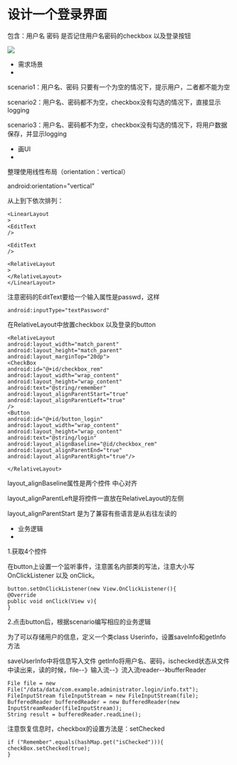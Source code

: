 # 设计一个登录界面 #

包含：用户名 密码 是否记住用户名密码的checkbox 以及登录按钮

![](http://i.imgur.com/J348Z5g.jpg)

- 需求场景
- 

scenario1：用户名、密码 只要有一个为空的情况下，提示用户，二者都不能为空

scenario2：用户名、密码都不为空，checkbox没有勾选的情况下，直接显示logging

scenario3：用户名、密码都不为空，checkbox没有勾选的情况下，将用户数据保存，并显示logging

- 画UI
- 
整理使用线性布局（orientation：vertical）

   android:orientation="vertical"

从上到下依次排列：

	<LinearLayout
	>
	<EditText
	/>
	
	<EditText
	/>
	
	<RelativeLayout
	>
	</RelativeLayout>
	</LinearLayout>

注意密码的EditText要给一个输入属性是passwd，这样

    android:inputType="textPassword"


在RelativeLayout中放置checkbox 以及登录的button

    <RelativeLayout
    android:layout_width="match_parent"
    android:layout_height="match_parent"
    android:layout_marginTop="20dp">
    <CheckBox
    android:id="@+id/checkbox_rem"
    android:layout_width="wrap_content"
    android:layout_height="wrap_content"
    android:text="@string/remember"
    android:layout_alignParentStart="true"
    android:layout_alignParentLeft="true"
    />
    <Button
    android:id="@+id/button_login"
    android:layout_width="wrap_content"
    android:layout_height="wrap_content"
    android:text="@string/login"
    android:layout_alignBaseline="@id/checkbox_rem"
    android:layout_alignParentEnd="true"
    android:layout_alignParentRight="true"/>
    
    </RelativeLayout>

layout_alignBaseline属性是两个控件 中心对齐

layout_alignParentLeft是将控件一直放在RelativeLayout的左侧

layout_alignParentStart 是为了兼容有些语言是从右往左读的



- 业务逻辑
- 
1.获取4个控件

在button上设置一个监听事件，注意匿名内部类的写法，注意大小写OnClickListener 以及 onClick。

	button.setOnClickListener(new View.OnClickListener(){
	@Override
	public void onClick(View v){
	}


2.点击button后，根据scenario编写相应的业务逻辑

为了可以存储用户的信息，定义一个类class Userinfo，设置saveInfo和getInfo方法

saveUserInfo中将信息写入文件
getInfo将用户名、密码，ischecked状态从文件中读出来，读的时候，file--》输入流--》流入流reader--》bufferReader

    File file = new File("/data/data/com.example.administrator.login/info.txt");
    FileInputStream fileInputStream = new FileInputStream(file);
    BufferedReader bufferedReader = new BufferedReader(new InputStreamReader(fileInputStream));
    String result = bufferedReader.readLine();

注意恢复信息时，checkbox的设置方法是：setChecked

    if ("Remember".equals(hashMap.get("isChecked"))){
    checkBox.setChecked(true);
    }



